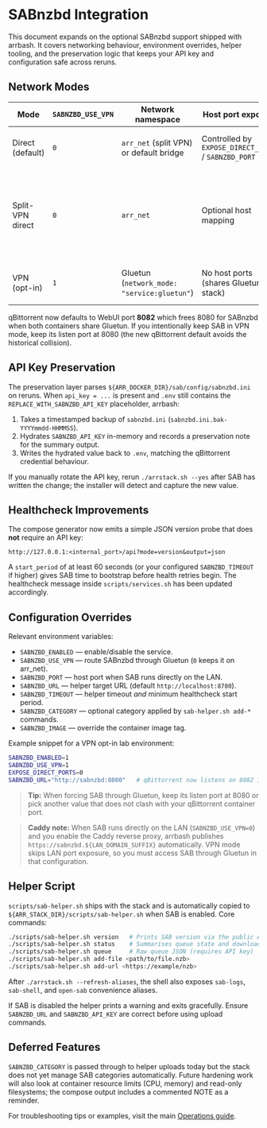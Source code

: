 # SABnzbd Integration

This document expands on the optional SABnzbd support shipped with arrbash. It covers
networking behaviour, environment overrides, helper tooling, and the preservation
logic that keeps your API key and configuration safe across reruns.

## Network Modes

| Mode | `SABNZBD_USE_VPN` | Network namespace | Host port exposure | Notes |
| ---- | ----------------- | ----------------- | ------------------ | ----- |
| Direct (default) | `0` | `arr_net` (split VPN) or default bridge | Controlled by `EXPOSE_DIRECT_PORTS` / `SABNZBD_PORT` | Keeps SAB reachable by the *Arr containers. |
| Split-VPN direct | `0` | `arr_net` | Optional host mapping | Matches downloader connectivity expected by Sonarr/Radarr while qBittorrent remains tunneled. |
| VPN (opt-in) | `1` | Gluetun (`network_mode: "service:gluetun"`) | No host ports (shares Gluetun stack) | Use only when SAB must egress via the VPN. |

qBittorrent now defaults to WebUI port **8082** which frees 8080 for SABnzbd when
both containers share Gluetun. If you intentionally keep SAB in VPN mode, keep
its listen port at 8080 (the new qBittorrent default avoids the historical
collision).

## API Key Preservation

The preservation layer parses `${ARR_DOCKER_DIR}/sab/config/sabnzbd.ini` on reruns.
When `api_key = ...` is present and `.env` still contains the
`REPLACE_WITH_SABNZBD_API_KEY` placeholder, arrbash:

1. Takes a timestamped backup of `sabnzbd.ini` (`sabnzbd.ini.bak-YYYYmmdd-HHMMSS`).
2. Hydrates `SABNZBD_API_KEY` in-memory and records a preservation note for the
   summary output.
3. Writes the hydrated value back to `.env`, matching the qBittorrent credential
   behaviour.

If you manually rotate the API key, rerun `./arrstack.sh --yes` after SAB has
written the change; the installer will detect and capture the new value.

## Healthcheck Improvements

The compose generator now emits a simple JSON version probe that does **not**
require an API key:

```
http://127.0.0.1:<internal_port>/api?mode=version&output=json
```

A `start_period` of at least 60 seconds (or your configured `SABNZBD_TIMEOUT` if
higher) gives SAB time to bootstrap before health retries begin. The healthcheck
message inside `scripts/services.sh` has been updated accordingly.

## Configuration Overrides

Relevant environment variables:

- `SABNZBD_ENABLED` — enable/disable the service.
- `SABNZBD_USE_VPN` — route SABnzbd through Gluetun (`0` keeps it on arr_net).
- `SABNZBD_PORT` — host port when SAB runs directly on the LAN.
- `SABNZBD_URL` — helper target URL (default `http://localhost:8780`).
- `SABNZBD_TIMEOUT` — helper timeout *and* minimum healthcheck start period.
- `SABNZBD_CATEGORY` — optional category applied by `sab-helper.sh add-*` commands.
- `SABNZBD_IMAGE` — override the container image tag.

Example snippet for a VPN opt-in lab environment:

```bash
SABNZBD_ENABLED=1
SABNZBD_USE_VPN=1
EXPOSE_DIRECT_PORTS=0
SABNZBD_URL="http://sabnzbd:8080"   # qBittorrent now listens on 8082 inside Gluetun
```

> **Tip:** When forcing SAB through Gluetun, keep its listen port at 8080 or pick
> another value that does not clash with your qBittorrent container port.

> **Caddy note:** When SAB runs directly on the LAN (`SABNZBD_USE_VPN=0`) and
> you enable the Caddy reverse proxy, arrbash publishes
> `https://sabnzbd.${LAN_DOMAIN_SUFFIX}` automatically. VPN mode skips LAN port
> exposure, so you must access SAB through Gluetun in that configuration.

## Helper Script

`scripts/sab-helper.sh` ships with the stack and is automatically copied to
`${ARR_STACK_DIR}/scripts/sab-helper.sh` when SAB is enabled. Core commands:

```bash
./scripts/sab-helper.sh version   # Prints SAB version via the public API endpoint
./scripts/sab-helper.sh status    # Summarises queue state and download speed
./scripts/sab-helper.sh queue     # Raw queue JSON (requires API key)
./scripts/sab-helper.sh add-file <path/to/file.nzb>
./scripts/sab-helper.sh add-url <https://example/nzb>
```

After `./arrstack.sh --refresh-aliases`, the shell also exposes `sab-logs`,
`sab-shell`, and `open-sab` convenience aliases.

If SAB is disabled the helper prints a warning and exits gracefully. Ensure
`SABNZBD_URL` and `SABNZBD_API_KEY` are correct before using upload commands.

## Deferred Features

`SABNZBD_CATEGORY` is passed through to helper uploads today but the stack does
not yet manage SAB categories automatically. Future hardening work will also look
at container resource limits (CPU, memory) and read-only filesystems; the compose
output includes a commented NOTE as a reminder.

For troubleshooting tips or examples, visit the main [Operations guide](operations.md).
